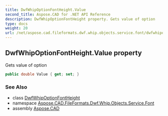 ```yaml
---
title: DwfWhipOptionFontHeight.Value
second_title: Aspose.CAD for .NET API Reference
description: DwfWhipOptionFontHeight property. Gets value of option
type: docs
weight: 20
url: /net/aspose.cad.fileformats.dwf.whip.objects.service.font/dwfwhipoptionfontheight/value/
---
```

## DwfWhipOptionFontHeight.Value property

Gets value of option

```csharp
public double Value { get; set; }
```

### See Also

* class [DwfWhipOptionFontHeight](../)
* namespace [Aspose.CAD.FileFormats.Dwf.Whip.Objects.Service.Font](../../../aspose.cad.fileformats.dwf.whip.objects.service.font/)
* assembly [Aspose.CAD](../../../)


